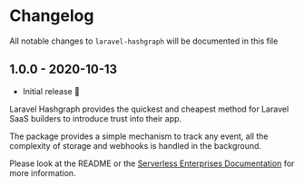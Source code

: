 # Changelog

All notable changes to `laravel-hashgraph` will be documented in this file

## 1.0.0 - 2020-10-13

- Initial release 🚀

Laravel Hashgraph provides the quickest and cheapest method for Laravel SaaS builders to introduce trust into their app. 

The package provides a simple mechanism to track any event, all the complexity of storage and webhooks is handled in the background. 

Please look at the README or the [Serverless Enterprises Documentation](https://docs.trust.enterprises/laravel/working-with-laravel) for more information.
